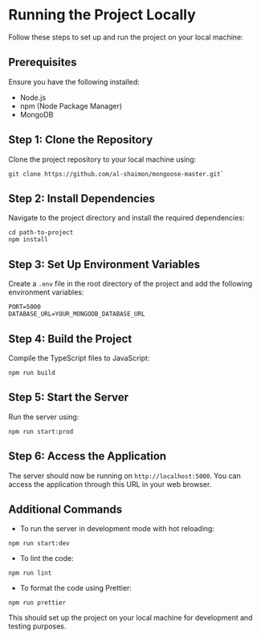 # Running the Project Locally

Follow these steps to set up and run the project on your local machine:

## Prerequisites

Ensure you have the following installed:

- Node.js
- npm (Node Package Manager)
- MongoDB

## Step 1: Clone the Repository

Clone the project repository to your local machine using:

```
git clone https://github.com/al-shaimon/mongoose-master.git`
```

## Step 2: Install Dependencies

Navigate to the project directory and install the required dependencies:

```
cd path-to-project
npm install
```

## Step 3: Set Up Environment Variables

Create a `.env` file in the root directory of the project and add the following environment variables:

```
PORT=5000
DATABASE_URL=YOUR_MONGODB_DATABASE_URL
```

## Step 4: Build the Project

Compile the TypeScript files to JavaScript:

```
npm run build
```

## Step 5: Start the Server

Run the server using:

```
npm run start:prod
```

## Step 6: Access the Application

The server should now be running on `http://localhost:5000`. You can access the application through this URL in your web browser.

## Additional Commands

- To run the server in development mode with hot reloading:

```
npm run start:dev
```

- To lint the code:

```
npm run lint
```

- To format the code using Prettier:

```
npm run prettier
```

This should set up the project on your local machine for development and testing purposes.
